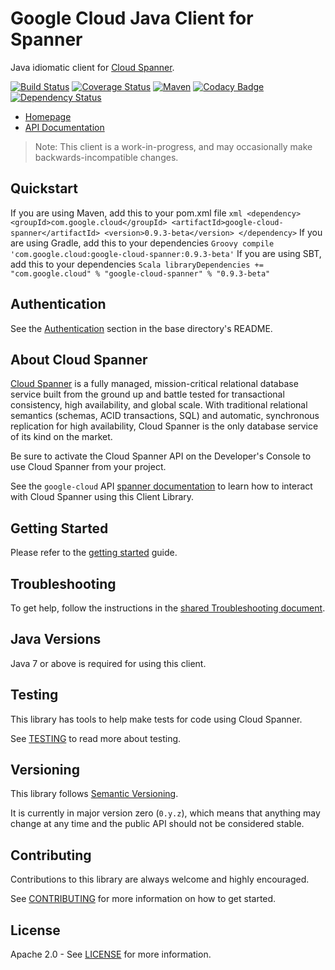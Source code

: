 # Google Cloud Java Client for Spanner

Java idiomatic client for [Cloud
Spanner](https://cloud.google.com/spanner).

[![Build
Status](https://travis-ci.org/GoogleCloudPlatform/google-cloud-java.svg?branch=master)](https://travis-ci.org/GoogleCloudPlatform/google-cloud-java)
[![Coverage
Status](https://coveralls.io/repos/GoogleCloudPlatform/google-cloud-java/badge.svg?branch=master)](https://coveralls.io/r/GoogleCloudPlatform/google-cloud-java?branch=master)
[![Maven](https://img.shields.io/maven-central/v/com.google.cloud/google-cloud-spanner.svg)](https://img.shields.io/maven-central/v/com.google.cloud/google-cloud-spanner.svg)
[![Codacy
Badge](https://api.codacy.com/project/badge/grade/9da006ad7c3a4fe1abd142e77c003917)](https://www.codacy.com/app/mziccard/google-cloud-java)
[![Dependency
Status](https://www.versioneye.com/user/projects/56bd8ee72a29ed002d2b0969/badge.svg?style=flat)](https://www.versioneye.com/user/projects/56bd8ee72a29ed002d2b0969)

-   [Homepage](https://googlecloudplatform.github.io/google-cloud-java/)
-   [API
    Documentation](https://googlecloudplatform.github.io/google-cloud-java/apidocs/index.html?com/google/cloud/spanner/package-summary.html)

> Note: This client is a work-in-progress, and may occasionally make
> backwards-incompatible changes.

## Quickstart

If you are using Maven, add this to your pom.xml file `xml <dependency>
<groupId>com.google.cloud</groupId>
<artifactId>google-cloud-spanner</artifactId> <version>0.9.3-beta</version>
</dependency>` If you are using Gradle, add this to your dependencies `Groovy
compile 'com.google.cloud:google-cloud-spanner:0.9.3-beta'` If you are using
SBT, add this to your dependencies `Scala libraryDependencies +=
"com.google.cloud" % "google-cloud-spanner" % "0.9.3-beta"`

## Authentication

See the
[Authentication](https://github.com/GoogleCloudPlatform/google-cloud-java#authentication)
section in the base directory's README.

## About Cloud Spanner

[Cloud Spanner][cloud-spanner] is a fully managed, mission-critical relational database service
built from the ground up and battle tested for transactional consistency, high
availability, and global scale. With traditional relational semantics (schemas,
ACID transactions, SQL) and automatic, synchronous replication for high
availability, Cloud Spanner is the only database service of its kind on the
market.

Be sure to activate the Cloud Spanner API on the Developer's Console to
use Cloud Spanner from your project.

See the `google-cloud` API [spanner documentation][spanner-api] to learn how to
interact with Cloud Spanner using this Client Library.

## Getting Started

Please refer to the [getting
started](https://cloud.google.com/spanner/docs/getting-started/java/) guide.

## Troubleshooting

To get help, follow the instructions in the [shared Troubleshooting
document](https://github.com/GoogleCloudPlatform/gcloud-common/blob/master/troubleshooting/readme.md#troubleshooting).

## Java Versions

Java 7 or above is required for using this client.

## Testing

This library has tools to help make tests for code using Cloud Spanner.

See [TESTING] to read more about testing.

## Versioning

This library follows [Semantic Versioning](http://semver.org/).

It is currently in major version zero (`0.y.z`), which means that anything may
change at any time and the public API should not be considered stable.

## Contributing

Contributions to this library are always welcome and highly encouraged.

See [CONTRIBUTING] for more information on how to get started.

## License

Apache 2.0 - See [LICENSE] for more information.

[CONTRIBUTING]:https://github.com/GoogleCloudPlatform/google-cloud-java/blob/master/CONTRIBUTING.md
[LICENSE]: https://github.com/GoogleCloudPlatform/google-cloud-java/blob/master/LICENSE
[TESTING]: https://github.com/GoogleCloudPlatform/google-cloud-java/blob/master/TESTING.md#testing-code-that-uses-cloud-spanner
[cloud-platform]: https://cloud.google.com/
[cloud-spanner]: https://cloud.google.com/spanner/
[spanner-api]: https://googlecloudplatform.github.io/google-cloud-java/apidocs/index.html?com/google/cloud/spanner/package-summary.html

